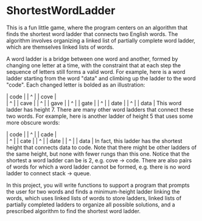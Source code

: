 # ShortestWordLadder
This is a fun little game, where the program centers on an algorithm that finds the shortest word ladder that connects two English words. The algorithm involves organizing a linked list of partially complete word ladder, which are themselves linked lists of words.

A word ladder is a bridge between one word and another, formed by changing one letter at a time, with the constraint that at each step the sequence of letters still forms a valid word. For example, here is a word ladder starting from the word "data" and climbing up the ladder to the word "code". Each changed letter is bolded as an illustration:

|  code  |
|    ^   |
|  cove  |  
|   ^    | 
|  cave  |
|  ^     |
|  gave  |
|    ^   |
|  gate  |
|  ^     |
|  date  |
|     ^  |
|  data  |
This word ladder has height 7. There are many other word ladders that connect these two words. For example, here is another ladder of height 5 that uses some more obscure words:

|  code  |
|   ^    |
|  cade  |  
|    ^   | 
|  cate  |
|  ^     |
|  date  |
|     ^  |
|  data  |
In fact, this ladder has the shortest height that connects data to code. Note that there might be other ladders of the same height, but none with fewer rungs than this one. Notice that the shortest a word ladder can be is 2, e.g. cove -> code. There are also pairs of words for which a word ladder cannot be formed, e.g. there is no word ladder to connect stack -> queue.

In this project, you will write functions to support a program that prompts the user for two words and finds a minimum-height ladder linking the words, which uses linked lists of words to store ladders, linked lists of partially completed ladders to organize all possible solutions, and a prescribed algorithm to find the shortest word ladder.
